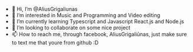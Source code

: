- 👋 Hi, I’m @AliusGrigaliunas
- 👀 I’m interested in Music and Programming and Video editing
- 🌱 I’m currently learning Typescript and Javascript React.js and Node.js
- 💞️ I’m looking to collaborate on some nice project
- 📫 How to reach me, through facebook, AliusGrigaliūnas, just make sure to text me that youre from github :D

<!---
AliusGrigaliunas/AliusGrigaliunas is a ✨ special ✨ repository because its `README.md` (this file) appears on your GitHub profile.
You can click the Preview link to take a look at your changes.
--->
